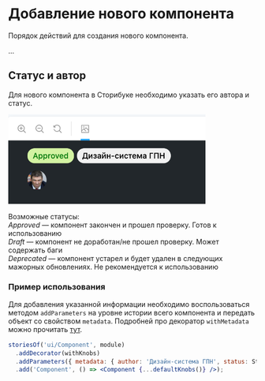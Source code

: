 # Добавление нового компонента

Порядок действий для создания нового компонента.

...

## Статус и автор

Для нового компонента в Сторибуке необходимо указать его автора и статус.

<img src="static/with-metadata/pic-1.png" width="400">

Возможные статусы:<br>
_Approved_ — компонент закончен и прошел проверку. Готов к использованию<br>
_Draft_ — компонент не доработан/не прошел проверку. Может содержать баги<br>
_Deprecated_ — компонент устарел и будет удален в следующих мажорных обновлениях. Не рекомендуется к использованию<br>

### Пример использования

Для добавления указанной информации необходимо воспользоваться методом `addParameters` на уровне истории всего компонента и передать объект со свойством `metadata`. Подробней про декоратор `withMetadata` можно прочитать [тут](storybook.md#Декоратор-для-Сторибука-withMetadata).

```jsx
storiesOf('ui/Component', module)
  .addDecorator(withKnobs)
  .addParameters({ metadata: { author: 'Дизайн-система ГПН', status: Status.Approved } })
  .add('Component', () => <Component {...defaultKnobs()} />);
```
